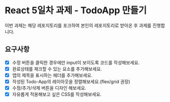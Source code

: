 # React 5일차 과제 - TodoApp 만들기

이번 과제는 해당 레포지토리를 포크하여 본인의 레포지토리로 받아온 후 과제를 진행합니다.

## 요구사항

- [x] 수정 버튼을 클릭한 경우에만 input이 보이도록 코드를 작성해보세요.
- [x] 완료상태를 체크할 수 있는 요소를 추가해보세요.
- [x] 앱의 제목을 표시하는 헤더를 추가해보세요.
- [x] 작성된 Todo-App의 레이아웃을 정렬해보세요.(flex/grid 권장)
- [x] 수정/추가/삭제 버튼을 디자인 해보세요.
- [x] 자유롭게 적용해보고 싶은 CSS를 작성해보세요.
